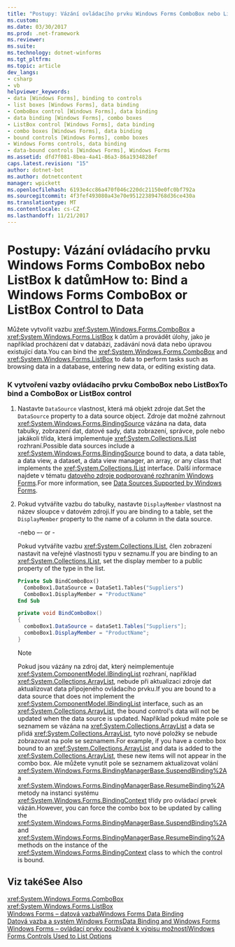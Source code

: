```yaml
---
title: "Postupy: Vázání ovládacího prvku Windows Forms ComboBox nebo ListBox k datům"
ms.custom: 
ms.date: 03/30/2017
ms.prod: .net-framework
ms.reviewer: 
ms.suite: 
ms.technology: dotnet-winforms
ms.tgt_pltfrm: 
ms.topic: article
dev_langs:
- csharp
- vb
helpviewer_keywords:
- data [Windows Forms], binding to controls
- list boxes [Windows Forms], data binding
- ComboBox control [Windows Forms], data binding
- data binding [Windows Forms], combo boxes
- ListBox control [Windows Forms], data binding
- combo boxes [Windows Forms], data binding
- bound controls [Windows Forms], combo boxes
- Windows Forms controls, data binding
- data-bound controls [Windows Forms], Windows Forms
ms.assetid: dfd7f081-8bea-4a41-86a3-86a1934828ef
caps.latest.revision: "15"
author: dotnet-bot
ms.author: dotnetcontent
manager: wpickett
ms.openlocfilehash: 6193e4cc86a470f046c220dc21150e0fc0bf792a
ms.sourcegitcommit: 4f3fef493080a43e70e951223894768d36ce430a
ms.translationtype: MT
ms.contentlocale: cs-CZ
ms.lasthandoff: 11/21/2017
---
```

# <a name="how-to-bind-a-windows-forms-combobox-or-listbox-control-to-data"></a><span data-ttu-id="b8573-102">Postupy: Vázání ovládacího prvku Windows Forms ComboBox nebo ListBox k datům</span><span class="sxs-lookup"><span data-stu-id="b8573-102">How to: Bind a Windows Forms ComboBox or ListBox Control to Data</span></span>
<span data-ttu-id="b8573-103">Můžete vytvořit vazbu <xref:System.Windows.Forms.ComboBox> a <xref:System.Windows.Forms.ListBox> k datům a provádět úlohy, jako je například procházení dat v databázi, zadávání nová data nebo úpravou existující data.</span><span class="sxs-lookup"><span data-stu-id="b8573-103">You can bind the <xref:System.Windows.Forms.ComboBox> and <xref:System.Windows.Forms.ListBox> to data to perform tasks such as browsing data in a database, entering new data, or editing existing data.</span></span>  
  
### <a name="to-bind-a-combobox-or-listbox-control"></a><span data-ttu-id="b8573-104">K vytvoření vazby ovládacího prvku ComboBox nebo ListBox</span><span class="sxs-lookup"><span data-stu-id="b8573-104">To bind a ComboBox or ListBox control</span></span>  
  
1.  <span data-ttu-id="b8573-105">Nastavte `DataSource` vlastnost, která má objekt zdroje dat.</span><span class="sxs-lookup"><span data-stu-id="b8573-105">Set the `DataSource` property to a data source object.</span></span> <span data-ttu-id="b8573-106">Zdroje dat možné zahrnout <xref:System.Windows.Forms.BindingSource> vázána na data, data tabulky, zobrazení dat, datové sady, data zobrazení, správce, pole nebo jakákoli třída, která implementuje <xref:System.Collections.IList> rozhraní.</span><span class="sxs-lookup"><span data-stu-id="b8573-106">Possible data sources include a <xref:System.Windows.Forms.BindingSource> bound to data, a data table, a data view, a dataset, a data view manager, an array, or any class that implements the <xref:System.Collections.IList> interface.</span></span> <span data-ttu-id="b8573-107">Další informace najdete v tématu [datového zdroje podporované rozhraním Windows Forms](../../../../docs/framework/winforms/data-sources-supported-by-windows-forms.md).</span><span class="sxs-lookup"><span data-stu-id="b8573-107">For more information, see [Data Sources Supported by Windows Forms](../../../../docs/framework/winforms/data-sources-supported-by-windows-forms.md).</span></span>  
  
2.  <span data-ttu-id="b8573-108">Pokud vytváříte vazbu do tabulky, nastavte `DisplayMember` vlastnost na název sloupce v datovém zdroji.</span><span class="sxs-lookup"><span data-stu-id="b8573-108">If you are binding to a table, set the `DisplayMember` property to the name of a column in the data source.</span></span>  
  
     <span data-ttu-id="b8573-109">\-nebo –</span><span class="sxs-lookup"><span data-stu-id="b8573-109">\- or -</span></span>  
  
     <span data-ttu-id="b8573-110">Pokud vytváříte vazbu <xref:System.Collections.IList>, člen zobrazení nastavit na veřejné vlastnosti typu v seznamu.</span><span class="sxs-lookup"><span data-stu-id="b8573-110">If you are binding to an <xref:System.Collections.IList>, set the display member to a public property of the type in the list.</span></span>  
  
    ```vb  
    Private Sub BindComboBox()  
      ComboBox1.DataSource = DataSet1.Tables("Suppliers")  
      ComboBox1.DisplayMember = "ProductName"  
    End Sub  
    ```  
  
    ```csharp  
    private void BindComboBox()  
    {  
      comboBox1.DataSource = dataSet1.Tables["Suppliers"];  
      comboBox1.DisplayMember = "ProductName";  
    }  
    ```  
  
    > [!NOTE]
    >  <span data-ttu-id="b8573-111">Pokud jsou vázány na zdroj dat, který neimplementuje <xref:System.ComponentModel.IBindingList> rozhraní, například <xref:System.Collections.ArrayList>, nebude při aktualizaci zdroje dat aktualizovat data připojeného ovládacího prvku.</span><span class="sxs-lookup"><span data-stu-id="b8573-111">If you are bound to a data source that does not implement the <xref:System.ComponentModel.IBindingList> interface, such as an <xref:System.Collections.ArrayList>, the bound control's data will not be updated when the data source is updated.</span></span> <span data-ttu-id="b8573-112">Například pokud máte pole se seznamem se vázána na <xref:System.Collections.ArrayList> a data se přidá <xref:System.Collections.ArrayList>, tyto nové položky se nebude zobrazovat na pole se seznamem.</span><span class="sxs-lookup"><span data-stu-id="b8573-112">For example, if you have a combo box bound to an <xref:System.Collections.ArrayList> and data is added to the <xref:System.Collections.ArrayList>, these new items will not appear in the combo box.</span></span> <span data-ttu-id="b8573-113">Ale můžete vynutit pole se seznamem aktualizovat volání <xref:System.Windows.Forms.BindingManagerBase.SuspendBinding%2A> a <xref:System.Windows.Forms.BindingManagerBase.ResumeBinding%2A> metody na instanci systému <xref:System.Windows.Forms.BindingContext> třídy pro ovládací prvek vázán.</span><span class="sxs-lookup"><span data-stu-id="b8573-113">However, you can force the combo box to be updated by calling the <xref:System.Windows.Forms.BindingManagerBase.SuspendBinding%2A> and <xref:System.Windows.Forms.BindingManagerBase.ResumeBinding%2A> methods on the instance of the <xref:System.Windows.Forms.BindingContext> class to which the control is bound.</span></span>  
  
## <a name="see-also"></a><span data-ttu-id="b8573-114">Viz také</span><span class="sxs-lookup"><span data-stu-id="b8573-114">See Also</span></span>  
 <xref:System.Windows.Forms.ComboBox>  
 <xref:System.Windows.Forms.ListBox>  
 [<span data-ttu-id="b8573-115">Windows Forms – datová vazba</span><span class="sxs-lookup"><span data-stu-id="b8573-115">Windows Forms Data Binding</span></span>](../../../../docs/framework/winforms/windows-forms-data-binding.md)  
 [<span data-ttu-id="b8573-116">Datová vazba a systém Windows Forms</span><span class="sxs-lookup"><span data-stu-id="b8573-116">Data Binding and Windows Forms</span></span>](../../../../docs/framework/winforms/data-binding-and-windows-forms.md)  
 [<span data-ttu-id="b8573-117">Windows Forms – ovládací prvky používané k výpisu možností</span><span class="sxs-lookup"><span data-stu-id="b8573-117">Windows Forms Controls Used to List Options</span></span>](../../../../docs/framework/winforms/controls/windows-forms-controls-used-to-list-options.md)
